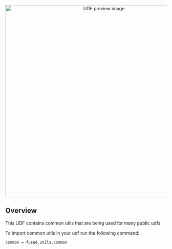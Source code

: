 <!--fused:pin=90-->
<!--fused:preview-->
<p align="center"><img src="https://fused-magic.s3.us-west-2.amazonaws.com/thumbnails/udfs-staging/Fused_Logo.png" width="600" alt="UDF preview image"></p>

<!--fused:readme-->
## Overview

This UDF contains common utils that are being used for many public udfs.


To import common utils in your udf run the following command:

`common = fused.utils.common`
